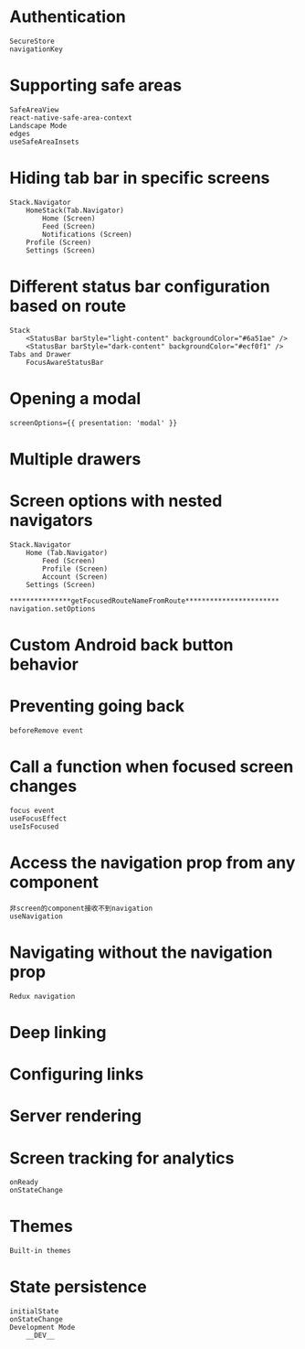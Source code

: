 # Authentication

    SecureStore
    navigationKey

# Supporting safe areas

    SafeAreaView
    react-native-safe-area-context
    Landscape Mode
    edges
    useSafeAreaInsets

# Hiding tab bar in specific screens

    Stack.Navigator
        HomeStack(Tab.Navigator)
            Home (Screen)
            Feed (Screen)
            Notifications (Screen)
        Profile (Screen)
        Settings (Screen)

# Different status bar configuration based on route

    Stack
        <StatusBar barStyle="light-content" backgroundColor="#6a51ae" />
        <StatusBar barStyle="dark-content" backgroundColor="#ecf0f1" />
    Tabs and Drawer
        FocusAwareStatusBar

# Opening a modal

    screenOptions={{ presentation: 'modal' }}

# Multiple drawers

# Screen options with nested navigators

    Stack.Navigator
        Home (Tab.Navigator)
            Feed (Screen)
            Profile (Screen)
            Account (Screen)
        Settings (Screen)

    ***************getFocusedRouteNameFromRoute***********************
    navigation.setOptions

# Custom Android back button behavior

# Preventing going back

    beforeRemove event

# Call a function when focused screen changes

    focus event
    useFocusEffect
    useIsFocused

# Access the navigation prop from any component

    非screen的component接收不到navigation
    useNavigation

# Navigating without the navigation prop

    Redux navigation

# Deep linking

# Configuring links

# Server rendering

# Screen tracking for analytics

    onReady
    onStateChange

# Themes

    Built-in themes

# State persistence

    initialState
    onStateChange
    Development Mode
        __DEV__
